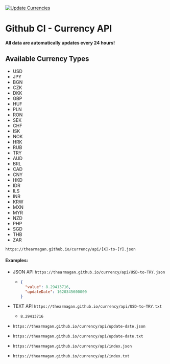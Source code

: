 [![Update Currencies](https://github.com/TheArmagan/currency/actions/workflows/main.yml/badge.svg)](https://github.com/TheArmagan/currency/actions/workflows/main.yml)
# Github CI - Currency API

**All data are automatically updates every 24 hours!**

## Available Currency Types
- USD
- JPY
- BGN
- CZK
- DKK
- GBP
- HUF
- PLN
- RON
- SEK
- CHF
- ISK
- NOK
- HRK
- RUB
- TRY
- AUD
- BRL
- CAD
- CNY
- HKD
- IDR
- ILS
- INR
- KRW
- MXN
- MYR
- NZD
- PHP
- SGD
- THB
- ZAR


`https://thearmagan.github.io/currency/api/[X]-to-[Y].json`

#### Examples: 
- JSON API `https://thearmagan.github.io/currency/api/USD-to-TRY.json`
  - ```json
    {
      "value": 8.29413716,
      "updateDate": 1620345600000
    }
    ```


- TEXT API `https://thearmagan.github.io/currency/api/USD-to-TRY.txt`
  - ```
    8.29413716
    ```

- `https://thearmagan.github.io/currency/api/update-date.json`
- `https://thearmagan.github.io/currency/api/update-date.txt`
- `https://thearmagan.github.io/currency/api/index.json`
- `https://thearmagan.github.io/currency/api/index.txt`


